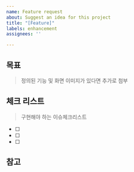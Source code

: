 ```yaml
---
name: Feature request
about: Suggest an idea for this project
title: "[Feature]"
labels: enhancement
assignees: ''

---
```


## 목표
> 정의된 기능 및 화면 이미지가 있다면 추가로 첨부

## 체크 리스트
> 구현해야 하는 이슈체크리스트
- [ ]
- [ ]
- [ ]

## 참고
